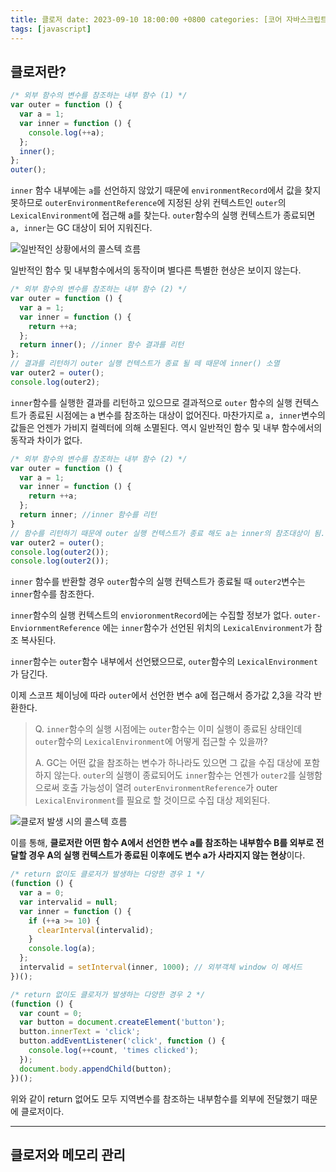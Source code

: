 ```yaml
---
title: 클로저 date: 2023-09-10 18:00:00 +0800 categories: [코어 자바스크립트]
tags: [javascript]
---
```


## 클로저란?

```javascript
/* 외부 함수의 변수를 참조하는 내부 함수 (1) */
var outer = function () {
  var a = 1;
  var inner = function () {
    console.log(++a);
  };
  inner();
};
outer();
```

```inner``` 함수 내부에는 ```a```를 선언하지 않았기 때문에 ```environmentRecord```에서 값을 찾지
못하므로 ```outerEnvironmentReference```에 지정된 상위 컨텍스트인 ```outer```의  ```LexicalEnvironment```에 접근해 a를
찾는다. ```outer```함수의 실행 컨텍스트가 종료되면 ```a, inner```는 GC 대상이 되어 지워진다.

<img src="/images/core-javascript/5/1.png" alt="일반적인 상황에서의 콜스텍 흐름">

일반적인 함수 및 내부함수에서의 동작이며 별다른 특별한 현상은 보이지 않는다.

```javascript
/* 외부 함수의 변수를 참조하는 내부 함수 (2) */
var outer = function () {
  var a = 1;
  var inner = function () {
    return ++a;
  };
  return inner(); //inner 함수 결과를 리턴
};
// 결과를 리턴하기 outer 실행 컨텍스트가 종료 될 떼 때문에 inner() 소멸
var outer2 = outer();
console.log(outer2);
```

```inner```함수를 실행한 결과를 리턴하고 있으므로 결과적으로 ```outer``` 함수의 실행 컨텍스트가 종료된 시점에는 a 변수를 참조하는 대상이 없어진다.
마찬가지로 ```a, inner```변수의 값들은 언젠가 가비지 컬렉터에 의해 소멸된다. 역시 일반적인 함수 및 내부 함수에서의 동작과 차이가 없다.

```javascript
/* 외부 함수의 변수를 참조하는 내부 함수 (2) */
var outer = function () {
  var a = 1;
  var inner = function () {
    return ++a;
  };
  return inner; //inner 함수를 리턴
}
// 함수를 리턴하기 때문에 outer 실행 컨텍스트가 종료 해도 a는 inner의 참조대상이 됨.
var outer2 = outer();
console.log(outer2());
console.log(outer2());
```

```inner``` 함수를 반환할 경우 ```outer```함수의 실행 컨텍스트가 종료될 때 ```outer2```변수는 ```inner```함수를 참조한다.

```inner```함수의 실행 컨텍스트의 ```envioronmentRecord```에는 수집할 정보가 없다. ```outer-EnviornmentReference```
에는 ```inner```함수가 선언된 위치의 ```LexicalEnvironment```가 참조 복사된다.

```inner```함수는 ```outer```함수 내부에서 선언됐으므로, ```outer```함수의 ```LexicalEnvironment```가 담긴다.

이제 스코프 체이닝에 따라 ```outer```에서 선언한 변수 a에 접근해서 증가값 2,3을 각각 반환한다.

> Q. ```inner```함수의 실행 시점에는 ```outer```함수는 이미 실행이 종료된 상태인데 ```outer```함수의 ```LexicalEnvironment```에 어떻게 접근할 수 있을까?
>
> A. GC는 어떤 값을 참조하는 변수가 하나라도 있으면 그 값을 수집 대상에 포함하지 않는다.
> ```outer```의 실행이 종료되어도 ```inner```함수는 언젠가 ```outer2```를 실행함으로써 호출 가능성이 열려 ```outerEnvironmentReference```가 outer ```LexicalEnvironment```를 필요로 할 것이므로 수집 대상 제외된다.

<img src="/images/core-javascript/5/2.png" alt="클로저 발생 시의 콜스텍 흐름">

이를 통해, **클로저란 어떤 함수 A에서 선언한 변수 a를 참조하는 내부함수 B를 외부로 전달할 경우 A의 실행 컨텍스트가 종료된 이후에도 변수 a가 사라지지 않는 현상**이다.

```javascript
/* return 없이도 클로저가 발생하는 다양한 경우 1 */
(function () {
  var a = 0;
  var intervalid = null;
  var inner = function () {
    if (++a >= 10) {
      clearInterval(intervalid);
    }
    console.log(a);
  };
  intervalid = setInterval(inner, 1000); // 외부객체 window 이 메서드
})();
```

```javascript
/* return 없이도 클로저가 발생하는 다양한 경우 2 */
(function () {
  var count = 0;
  var button = document.createElement('button');
  button.innerText = 'click';
  button.addEventListener('click', function () {
    console.log(++count, 'times clicked');
  });
  document.body.appendChild(button);
})();
```

위와 같이 return 없어도 모두 지역변수를 참조하는 내부함수를 외부에 전달했기 때문에 클로저이다.

---

## 클로저와 메모리 관리

